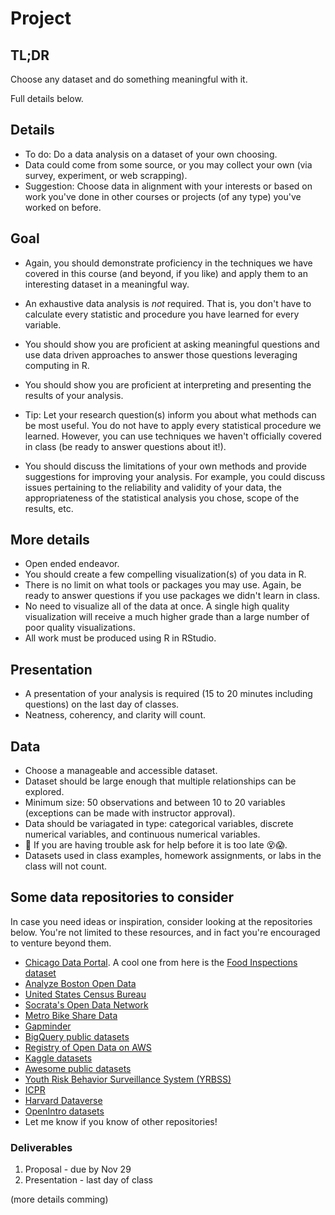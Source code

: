# Project

## TL;DR

Choose any dataset and do something meaningful with it.

Full details below.

## Details

- To do: Do a data analysis on a dataset of your own choosing.
- Data could come from some source, or you may collect your own (via survey, experiment, or web scrapping).
- Suggestion: Choose data in alignment with your interests or based on work you've done in other courses or projects (of any type) you've worked on before.

## Goal

- Again, you should demonstrate proficiency in the techniques we have covered in this course (and beyond, if you like) and apply them to an interesting dataset in a meaningful way.

- An exhaustive data analysis is *not* required. That is, you don't have to calculate every statistic and procedure you have learned for every variable.
- You should show you are proficient at asking meaningful questions and use data driven approaches to answer those questions leveraging computing in R.
- You should show you are proficient at interpreting and presenting the results of your analysis.
- Tip: Let your research question(s) inform you about what methods can be most useful. You do not have to apply every statistical procedure we learned. However, you can use techniques we haven't officially covered in class (be ready to answer questions about it!).
- You should discuss the limitations of your own methods and provide suggestions for improving your analysis. For example, you could discuss issues pertaining to the reliability and validity of your data, the appropriateness of the statistical analysis you chose, scope of the results, etc.

## More details

- Open ended endeavor.
- You should create a few compelling visualization(s) of you data in R.
- There is no limit on what tools or packages you may use. Again, be ready to answer questions if you use packages we didn't learn in class.
- No need to visualize all of the data at once. A single high quality visualization will receive a much higher grade than a large number of poor quality visualizations.
- All work must be produced using R in RStudio.

## Presentation
- A presentation of your analysis is required (15 to 20 minutes including questions) on the last day of classes.
- Neatness, coherency, and clarity will count.


## Data

- Choose a manageable and accessible dataset.
- Dataset should be large enough that multiple relationships can be explored.
- Minimum size: 50 observations and between 10 to 20 variables (exceptions can be made with instructor approval).
- Data should be variagated in type: categorical variables, discrete numerical variables, and continuous numerical variables.
- :raising_hand: If you are having trouble ask for help before it is too late :dizzy_face::scream:.
- Datasets used in class examples, homework assignments, or labs in the class will not count.

## Some data repositories to consider
In case you need ideas or inspiration, consider looking at the repositories below. You're not limited to these resources, and in fact you're encouraged to venture beyond them.

-   [Chicago Data Portal](https://data.cityofchicago.org/browse?limitTo=datasets). A cool one from here is the [Food Inspections dataset](https://data.cityofchicago.org/Health-Human-Services/Food-Inspections/4ijn-s7e5)
-   [Analyze Boston Open Data](https://data.boston.gov/dataset)
-   [United States Census Bureau](https://www.census.gov/data/datasets.html)
-   [Socrata's Open Data Network](https://www.opendatanetwork.com/)
-   [Metro Bike Share Data](https://bikeshare.metro.net/about/data/)
-   [Gapminder](https://www.gapminder.org/data/)
-   [BigQuery public datasets](https://cloud.google.com/bigquery/public-data/)
-   [Registry of Open Data on AWS](https://registry.opendata.aws/)
-   [Kaggle datasets](https://www.kaggle.com/datasets)
-   [Awesome public datasets](https://github.com/awesomedata/awesome-public-datasets)
-   [Youth Risk Behavior Surveillance System (YRBSS)](https://chronicdata.cdc.gov/Youth-Risk-Behaviors/DASH-Youth-Risk-Behavior-Surveillance-System-YRBSS/q6p7-56au)
-   [ICPR](https://www.icpsr.umich.edu/web/pages/ICPSR/index.html)
-   [Harvard Dataverse](https://dataverse.harvard.edu/)
-   [OpenIntro datasets](http://openintrostat.github.io/openintro/)
-   Let me know if you know of other repositories!

### Deliverables

1.  Proposal - due by Nov 29
2.  Presentation - last day of class

(more details comming)
